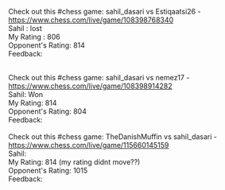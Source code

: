 Check out this #chess game: sahil_dasari vs Estiqaatsi26 - https://www.chess.com/live/game/108398768340
<br/>
Sahil : lost
<br/>
My Rating : 806
<br/>
Opponent's Rating: 814
<br/>
Feedback: 
<br/>
<br/>

Check out this #chess game: sahil_dasari vs nemez17 - https://www.chess.com/live/game/108398914282
<br/>
Sahil: Won
<br/>
My Rating: 814
<br/>
Opponent's Rating: 804
<br/>
Feedback:
<br/>
<br/>
Check out this #chess game: TheDanishMuffin vs sahil_dasari - https://www.chess.com/live/game/115660145159
<br/>
Sahil:
<br/>
My Rating: 814 (my rating didnt move??)
<br/>
Opponent's Rating: 1015
<br/>
Feedback:
<br/>
<br/>
